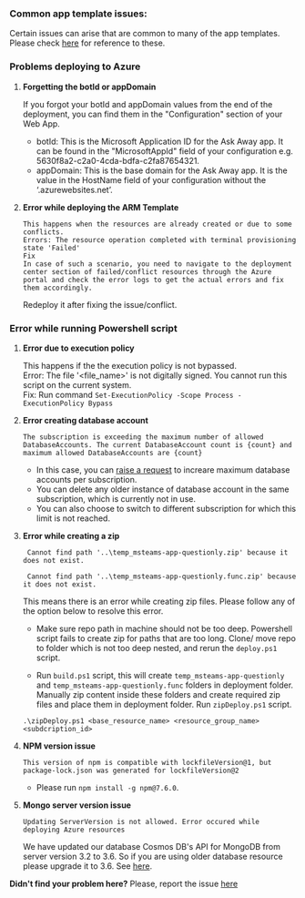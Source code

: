### Common app template issues:

Certain issues can arise that are common to many of the app templates. Please check [here](https://github.com/OfficeDev/microsoft-teams-stickers-app/wiki/Troubleshooting) for reference to these.

### Problems deploying to Azure

1.  **Forgetting the botId or appDomain**

    If you forgot your botId and appDomain values from the end of the deployment, you can find them in the "Configuration" section of your Web App.

    - botId: This is the Microsoft Application ID for the Ask Away app. It can be found in the "MicrosoftAppId" field of your configuration e.g. 5630f8a2-c2a0-4cda-bdfa-c2fa87654321.
    - appDomain: This is the base domain for the Ask Away app. It is the value in the HostName field of your configuration without the ‘.azurewebsites.net’.

2.  **Error while deploying the ARM Template**

        This happens when the resources are already created or due to some conflicts.
        Errors: The resource operation completed with terminal provisioning state 'Failed'
        Fix
        In case of such a scenario, you need to navigate to the deployment center section of failed/conflict resources through the Azure portal and check the error logs to get the actual errors and fix them accordingly.

    Redeploy it after fixing the issue/conflict.

### Error while running Powershell script

1. **Error due to execution policy**

   This happens if the the execution policy is not bypassed.<br/>
   Error: The file '<file_name>' is not digitally signed. You cannot run this script on the current system.<br/>
   Fix: Run command `Set-ExecutionPolicy -Scope Process -ExecutionPolicy Bypass`

2. **Error creating database account**

   `The subscription is exceeding the maximum number of allowed DatabaseAccounts. The current DatabaseAccount count is {count} and maximum allowed DatabaseAccounts are {count}`

   - In this case, you can [raise a request](https://docs.microsoft.com/en-us/azure/cosmos-db/concepts-limits#control-plane-operations) to increare maximum database accounts per subscription.
   - You can delete any older instance of database account in the same subscription, which is currently not in use.
   - You can also choose to switch to different subscription for which this limit is not reached.

3. **Error while creating a zip**

   ` Cannot find path '..\temp_msteams-app-questionly.zip' because it does not exist.`

   ` Cannot find path '..\temp_msteams-app-questionly.func.zip' because it does not exist.`

   This means there is an error while creating zip files. Please follow any of the option below to resolve this error.

   - Make sure repo path in machine should not be too deep. Powershell script fails to create zip for paths that are too long. Clone/ move repo to folder which is not too deep nested, and rerun the `deploy.ps1` script.

   - Run `build.ps1` script, this will create `temp_msteams-app-questionly` and `temp_msteams-app-questionly.func` folders in deployment folder. Manually zip content inside these folders and create required zip files and place them in deployment folder.
     Run `zipDeploy.ps1` script.

   `.\zipDeploy.ps1 <base_resource_name> <resource_group_name> <subdcription_id>`

4. **NPM version issue**

   `This version of npm is compatible with lockfileVersion@1, but package-lock.json was generated for lockfileVersion@2`

   - Please run `npm install -g npm@7.6.0`.

5. **Mongo server version issue**

   `Updating ServerVersion is not allowed. Error occured while deploying Azure resources`

   We have updated our database Cosmos DB's API for MongoDB from server version 3.2 to 3.6. So if you are using older database resource please upgrade it to 3.6. See [here](https://devblogs.microsoft.com/cosmosdb/upgrade-your-server-version-from-3-2-to-3-6-for-azure-cosmos-db-api-for-mongodb/).

**Didn't find your problem here?**
Please, report the issue [here](https://github.com/OfficeDev/microsoft-teams-apps-askaway/issues)
